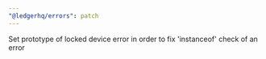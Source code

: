 ```yaml
---
"@ledgerhq/errors": patch
---
```


Set prototype of locked device error in order to fix 'instanceof' check of an error
